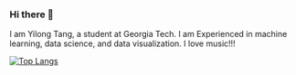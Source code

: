 ### Hi there 👋

I am Yilong Tang, a student at Georgia Tech. I am Experienced in machine learning, data science, and data visualization. I love music!!!

[![Top Langs](https://github-readme-stats.vercel.app/api/top-langs/?username=tangy1227)](https://github.com/anuraghazra/github-readme-stats)
<!--
**tangy1227/tangy1227** is a ✨ _special_ ✨ repository because its `README.md` (this file) appears on your GitHub profile.

Here are some ideas to get you started:

- 🔭 I’m currently working on ...
- 🌱 I’m currently learning ...
- 👯 I’m looking to collaborate on ...
- 🤔 I’m looking for help with ...
- 💬 Ask me about ...
- 📫 How to reach me: ...
- 😄 Pronouns: ...
- ⚡ Fun fact: ...
-->
